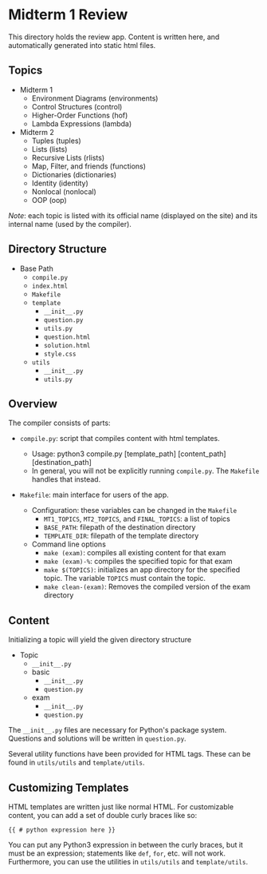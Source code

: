 Midterm 1 Review
================

This directory holds the review app. Content is written here,
and automatically generated into static html files.

Topics
------
* Midterm 1
    * Environment Diagrams (environments)
    * Control Structures (control)
    * Higher-Order Functions (hof)
    * Lambda Expressions (lambda)
* Midterm 2
    * Tuples (tuples)
    * Lists (lists)
    * Recursive Lists (rlists)
    * Map, Filter, and friends (functions)
    * Dictionaries (dictionaries)
    * Identity (identity)
    * Nonlocal (nonlocal)
    * OOP (oop)

_Note_: each topic is listed with its official name (displayed on the
site) and its internal name (used by the compiler).

Directory Structure
-------------------
* Base Path
    * `compile.py`
    * `index.html`
    * `Makefile`
    * `template`
        * `__init__.py`
        * `question.py`
        * `utils.py`
        * `question.html`
        * `solution.html`
        * `style.css`
    * `utils`
        * `__init__.py`
        * `utils.py`

Overview
--------
The compiler consists of parts:

* `compile.py`: script that compiles content with html templates.
    * Usage:
        python3 compile.py [template_path] [content_path] [destination_path]
    * In general, you will not be explicitly running `compile.py`. The `Makefile` handles that instead.

* `Makefile`: main interface for users of the app.
    * Configuration: these variables can be changed in the `Makefile`
        * `MT1_TOPICS`, `MT2_TOPICS`, and `FINAL_TOPICS`: a list of topics
        * `BASE_PATH`: filepath of the destination directory
        * `TEMPLATE_DIR`: filepath of the template directory
    * Command line options
        * `make (exam)`: compiles all existing content for that exam
        * `make (exam)-%`: compiles the specified topic for that exam
        * `make $(TOPICS)`: initializes an app directory for the
        specified topic. The variable `TOPICS` must contain the topic.
        * `make clean-(exam)`: Removes the compiled version of the
        exam directory

Content
-------
Initializing a topic will yield the given directory structure

* Topic
    * `__init__.py`
    * basic
        * `__init__.py`
        * `question.py`
    * exam
        * `__init__.py`
        * `question.py`

The `__init__.py` files are necessary for Python's package system.
Questions and solutions will be written in `question.py`.

Several utility functions have been provided for HTML tags. These can
be found in `utils/utils` and `template/utils`.

Customizing Templates
---------------------
HTML templates are written just like normal HTML. For customizable
content, you can add a set of double curly braces like so:

    {{ # python expression here }}

You can put any Python3 expression in between the curly braces, but it
must be an expression; statements like `def`, `for`, etc. will not
work. Furthermore, you can use the utilities in `utils/utils` and
`template/utils`.
